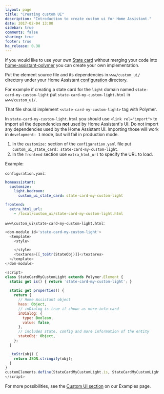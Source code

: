 ```yaml
---
layout: page
title: "Creating custom UI"
description: "Introduction to create custom ui for Home Assistant."
date: 2017-02-04 13:00
sidebar: true
comments: false
sharing: true
footer: true
ha_release: 0.38
---
```


If you would like to use your own [State card](/developers/frontend_add_card/) without merging your code into [home-assistant-polymer](https://github.com/home-assistant/home-assistant-polymer/) you can create your own implementation.

Put the element source file and its dependencies in `www/custom_ui/` directory under your Home Assistant [configuration](/docs/configuration/) directory.

For example if creating a state card for the `light` domain named `state-card-my-custom-light` put `state-card-my-custom-light.html` in `www/custom_ui/`.

That file should implement `<state-card-my-custom-light>` tag with Polymer.

In `state-card-my-custom-light.html` you should use `<link rel="import">` to import all the dependencies **not** used by Home Assistant's UI.
Do not import any dependencies used by the Home Assistant UI.
Importing those will work in `development: 1` mode, but will fail in production mode.

1. In the `customize:` section of the `configuration.yaml` file put `custom_ui_state_card: state-card-my-custom-light`.
2. In the `frontend` section use `extra_html_url` to specify the URL to load.

Example:

`configuration.yaml`:

```yaml
homeassistant:
  customize:
    light.bedroom:
      custom_ui_state_card: state-card-my-custom-light

frontend:
  extra_html_url:
    - /local/custom_ui/state-card-my-custom-light.html
```

`www\custom_ui\state-card-my-custom-light.html`:

```javascript
<dom-module id='state-card-my-custom-light'>
  <template>
    <style>

    </style>
    <textarea>[[_toStr(StateObj)]]</textarea>
  </template>
</dom-module>

<script>
class StateCardMyCustomLight extends Polymer.Element {
  static get is() { return 'state-card-my-custom-light'; }
  
  static get properties() {
    return {
      // Home Assistant object
      hass: Object,
      // inDialog is true if shown as more-info-card
      inDialog: {
        type: Boolean,
        value: false,
      },
      // includes state, config and more information of the entity
      stateObj: Object,
    };
  }

  _toStr(obj) {
    return JSON.stringify(obj);
  }
}
customElements.define(StateCardMyCustomLight.is, StateCardMyCustomLight);
</script>
```

For more possibilities, see the [Custom UI section](/cookbook/#user-interface) on our Examples page.
